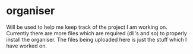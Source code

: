 # organiser
Will be used to help me keep track of the project I am working on.
</br>
Currently there are more files which are required (dll's and so) to properly install the organiser. The files being uploaded here is just the stuff which I have worked on.
